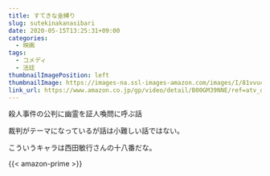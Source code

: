 ```yaml
---
title: すてきな金縛り
slug: sutekinakanasibari
date: 2020-05-15T13:25:31+09:00
categories:
  - 映画
tags:
  - コメディ
  - 法廷 
thumbnailImagePosition: left
thumbnailImage: https://images-na.ssl-images-amazon.com/images/I/81vvucUzbCL._SX300_.jpg
link_url: https://www.amazon.co.jp/gp/video/detail/B00GM39NNE/ref=atv_dp_b00_det_c_Z0r2A3_1_5
---
```

殺人事件の公判に幽霊を証人喚問に呼ぶ話
<!--more-->
裁判がテーマになっているが話は小難しい話ではない。

こういうキャラは西田敏行さんの十八番だな。

{{< amazon-prime >}}
